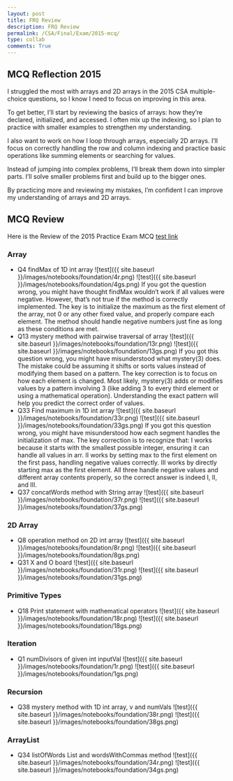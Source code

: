 ```yaml
---
layout: post
title: FRQ Review
description: FRQ Review
permalink: /CSA/Final/Exam/2015-mcq/
type: collab
comments: True
---
```


## MCQ Reflection 2015
I struggled the most with arrays and 2D arrays in the 2015 CSA multiple-choice questions, so I know I need to focus on improving in this area.

To get better, I’ll start by reviewing the basics of arrays: how they’re declared, initialized, and accessed. I often mix up the indexing, so I plan to practice with smaller examples to strengthen my understanding.

I also want to work on how I loop through arrays, especially 2D arrays. I’ll focus on correctly handling the row and column indexing and practice basic operations like summing elements or searching for values.

Instead of jumping into complex problems, I’ll break them down into simpler parts. I’ll solve smaller problems first and build up to the bigger ones.

By practicing more and reviewing my mistakes, I’m confident I can improve my understanding of arrays and 2D arrays.

## MCQ Review
Here is the Review of the 2015 Practice Exam MCQ [test link](https://apclassroom.collegeboard.org/8/assessments/results/63893231/performance/537990)

### Array
- Q4 findMax of 1D int array
![test]({{ site.baseurl }}/images/notebooks/foundation/4r.png)
![test]({{ site.baseurl }}/images/notebooks/foundation/4gs.png)
If you got the question wrong, you might have thought findMax wouldn’t work if all values were negative. However, that’s not true if the method is correctly implemented. The key is to initialize the maximum as the first element of the array, not 0 or any other fixed value, and properly compare each element. The method should handle negative numbers just fine as long as these conditions are met.
- Q13 mystery method with pairwise traversal of array
![test]({{ site.baseurl }}/images/notebooks/foundation/13r.png)
![test]({{ site.baseurl }}/images/notebooks/foundation/13gs.png)
If you got this question wrong, you might have misunderstood what mystery(3) does. The mistake could be assuming it shifts or sorts values instead of modifying them based on a pattern.
The key correction is to focus on how each element is changed. Most likely, mystery(3) adds or modifies values by a pattern involving 3 (like adding 3 to every third element or using a mathematical operation). Understanding the exact pattern will help you predict the correct order of values.
- Q33 Find maximum in 1D int array
![test]({{ site.baseurl }}/images/notebooks/foundation/33r.png)
![test]({{ site.baseurl }}/images/notebooks/foundation/33gs.png)
If you got this question wrong, you might have misunderstood how each segment handles the initialization of max.
The key correction is to recognize that:
I works because it starts with the smallest possible integer, ensuring it can handle all values in arr.
II works by setting max to the first element on the first pass, handling negative values correctly.
III works by directly starting max as the first element.
All three handle negative values and different array contents properly, so the correct answer is indeed I, II, and III.
- Q37 concatWords method with String array
![test]({{ site.baseurl }}/images/notebooks/foundation/37r.png)
![test]({{ site.baseurl }}/images/notebooks/foundation/37gs.png)

### 2D Array
- Q8 operation method on 2D int array
![test]({{ site.baseurl }}/images/notebooks/foundation/8r.png)
![test]({{ site.baseurl }}/images/notebooks/foundation/8gs.png)
- Q31 X and O board
![test]({{ site.baseurl }}/images/notebooks/foundation/31r.png)
![test]({{ site.baseurl }}/images/notebooks/foundation/31gs.png)
### Primitive Types
- Q18 Print statement with mathematical operators
![test]({{ site.baseurl }}/images/notebooks/foundation/18r.png)
![test]({{ site.baseurl }}/images/notebooks/foundation/18gs.png)
### Iteration
- Q1 numDivisors of given int inputVal
![test]({{ site.baseurl }}/images/notebooks/foundation/1r.png)
![test]({{ site.baseurl }}/images/notebooks/foundation/1gs.png)
### Recursion
- Q38 mystery method with 1D int array, v and numVals
![test]({{ site.baseurl }}/images/notebooks/foundation/38r.png)
![test]({{ site.baseurl }}/images/notebooks/foundation/38gs.png)

### ArrayList
- Q34 listOfWords List and wordsWithCommas method
![test]({{ site.baseurl }}/images/notebooks/foundation/34r.png)
![test]({{ site.baseurl }}/images/notebooks/foundation/34gs.png)


